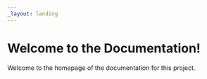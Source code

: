 ```yaml
---
_layout: landing
---
```


# Welcome to the Documentation!

Welcome to the homepage of the documentation for this project. 
